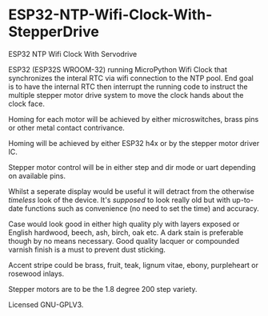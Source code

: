 # ESP32-NTP-Wifi-Clock-With-StepperDrive
ESP32 NTP Wifi Clock With Servodrive

ESP32 (ESP32S WROOM-32) running MicroPython Wifi Clock that synchronizes the interal RTC via wifi connection to the NTP pool.
End goal is to have the internal RTC then interrupt the running code to instruct the multiple stepper motor drive system to move the clock hands about the clock face.

Homing for each motor will be achieved by either microswitches, brass pins or other metal contact contrivance.

Homing will be achieved by either ESP32 h4x or by the stepper motor driver IC.

Stepper motor control will be in either step and dir mode or uart depending on available pins.

Whilst a seperate display would be useful it will detract from the otherwise *timeless* look of the device. 
  It's *supposed* to look really old but with up-to-date functions such as convenience (no need to set the time) and accuracy.

Case would look good in either high quality ply with layers exposed or English hardwood, beech, ash, birch, oak etc.
  A dark stain is preferable though by no means necessary.
Good quality lacquer or compounded varnish finish is a must to prevent dust sticking.

Accent stripe could be brass, fruit, teak, lignum vitae, ebony, purpleheart or rosewood inlays.

Stepper motors are to be the 1.8 degree 200 step variety.

Licensed GNU-GPLV3.
